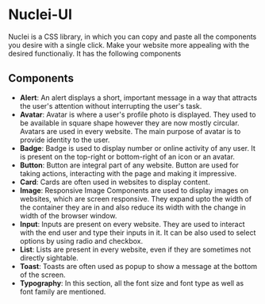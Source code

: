 # Nuclei-UI
Nuclei is a CSS library, in which you can copy and paste all the components you desire with a single click. Make your website more appealing with the desired functionaliy.
It has the following components

## Components

- **Alert**: An alert displays a short, important message in a way that attracts the user's attention without interrupting the user's task.
- **Avatar**: Avatar is where a user's profile photo is displayed. They used to be available in square shape however they are now mostly circular. Avatars are used in every website. The main purpose of avatar is to provide identity to the user.
- **Badge**: Badge is used to display number or online activity of any user. It is present on the top-right or bottom-right of an icon or an avatar.
- **Button**: Button are integral part of any website. Button are used for taking actions, interacting with the page and making it impressive.
- **Card**: Cards are often used in websites to display content.
- **Image**: Responsive Image Components are used to display images on websites, which are screen responsive. They expand upto the width of the container they are in and also reduce its width with the change in width of the browser window.
- **Input**: Inputs are present on every website. They are used to interact with the end user and type their inputs in it. It can be also used to select options by using radio and checkbox.
- **List**: Lists are present in every website, even if they are sometimes not directly sightable.
- **Toast**: Toasts are often used as popup to show a message at the bottom of the screen.
- **Typography**: In this section, all the font size and font type as well as font family are mentioned.
